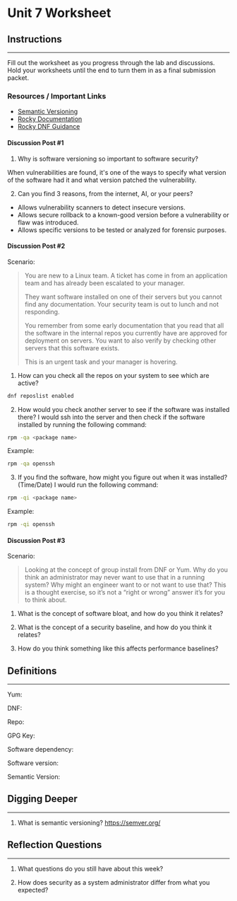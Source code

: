# Unit 7 Worksheet

## Instructions

---

Fill out the worksheet as you progress through the lab and discussions.
Hold your worksheets until the end to turn them in as a final submission packet.

### Resources / Important Links

- [Semantic Versioning](https://semver.org/)
- [Rocky Documentation](https://docs.rockylinux.org/)
- [Rocky DNF Guidance](https://docs.rockylinux.org/guides/package_management/dnf_package_manager/)

#### Discussion Post #1

1. Why is software versioning so important to software security?

When vulnerabilities are found, it's one of the ways to specify what version of the software had it and what version patched the vulnerability.

2. Can you find 3 reasons, from the internet, AI, or your peers?
 * Allows vulnerability scanners to detect insecure versions.
 * Allows secure rollback to a known-good version before a vulnerability or flaw was introduced.
 * Allows specific versions to be tested or analyzed for forensic purposes.


#### Discussion Post #2

Scenario:
> You are new to a Linux team. A ticket has come in from an application team and has
> already been escalated to your manager.
> 
> They want software installed on one of their servers but you cannot find any
> documentation. Your security team is out to lunch and not responding.
> 
> You remember from some early documentation that you read that all the software in the
> internal repos you currently have are approved for deployment on servers.
> You want to also verify by checking other servers that this software exists.
> 
> This is an urgent task and your manager is hovering.

1. How can you check all the repos on your system to see which are active?
```bash
dnf reposlist enabled
```
2. How would you check another server to see if the software was installed there?
I would ssh into the server and then check if the software installed by running the following command:

```bash
rpm -qa <package name>
```

Example:
```bash
rpm -qa openssh
```

3. If you find the software, how might you figure out when it was installed? (Time/Date)
I would run the following command:

```bash
rpm -qi <package name>
```

Example:
```bash
rpm -qi openssh
```



#### Discussion Post #3

Scenario:
> Looking at the concept of group install from DNF or Yum.
> Why do you think an administrator may never want to use that in a running system?
> Why might an engineer want to or not want to use that?
> This is a thought exercise, so it’s not a “right or wrong” answer it’s for you to think about.

1. What is the concept of software bloat, and how do you think it relates?

2. What is the concept of a security baseline, and how do you think it relates?

3. How do you think something like this affects performance baselines?

## Definitions

---

Yum:

DNF:

Repo:

GPG Key:

Software dependency:

Software version:

Semantic Version:

## Digging Deeper

---

1.  What is semantic versioning? <https://semver.org/>

## Reflection Questions

---

1. What questions do you still have about this week?

2. How does security as a system administrator differ from what you expected?
